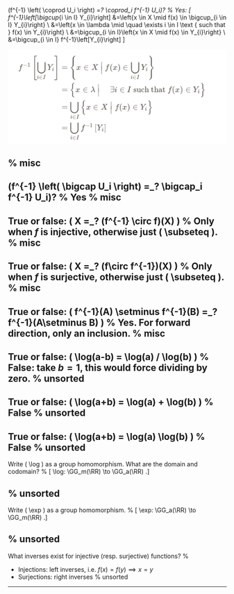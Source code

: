 
\(f^{-1} \left( \coprod U_i \right) =_? \coprod_i f^{-1} U_i\)?
%
Yes:
\[
f^{-1}\left[\bigcup_{i \in I} Y_{i}\right] &=\left\{x \in X \mid f(x) \in \bigcup_{i \in I} Y_{i}\right\} \\
&=\left\{x \in \lambda \mid \quad \exists i \in I \text { such that } f(x) \in Y_{i}\right\} \\
&=\bigcup_{i \in I}\left\{x \in X \mid f(x) \in Y_{i}\right\} \\
&=\bigcup_{i \in I} f^{-1}\left[Y_{i}\right]
\]

![](figures/2022-02-06_23-51-44.png)

%
misc
---

\(f^{-1} \left( \bigcap U_i \right) =_? \bigcap_i f^{-1} U_i\)?
%
Yes
%
misc
---


True or false: \( X =_? (f^{-1} \circ f)(X) \)
%
Only when $f$ is injective, otherwise just \( \subseteq \).
%
misc
---

True or false: \( X =_? (f\circ f^{-1})(X) \)
%
Only when $f$ is surjective, otherwise just \( \subseteq \).
%
misc
---

True or false: \( f^{-1}(A) \setminus f^{-1}(B) =_? f^{-1}(A\setminus B) \)
%
Yes.
For forward direction, only an inclusion.
%
misc
---

True or false: \( \log(a-b) = \log(a) / \log(b) \) 
%
False: take $b=1$, this would force dividing by zero.
%
unsorted
---

True or false: \( \log(a+b) = \log(a) + \log(b) \)
%
False
%
unsorted
---

True or false: \( \log(a+b) = \log(a) \log(b) \) 
%
False
%
unsorted
---

Write \( \log \) as a group homomorphism.
What are the domain and codomain?
%
\[
\log: \GG_m(\RR) \to \GG_a(\RR) 
.\]

%
unsorted
---

Write \( \exp \)  as a group homomorphism.
%
\[
\exp: \GG_a(\RR) \to \GG_m(\RR) 
.\]

%
unsorted
---

What inverses exist for injective (resp. surjective) functions?
%

- Injections: left inverses, i.e. $f(x) = f(y) \implies x=y$
- Surjections: right inverses
%
unsorted
---

